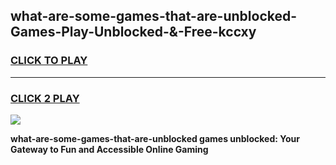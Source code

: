 
## what-are-some-games-that-are-unblocked-Games-Play-Unblocked-&-Free-kccxy
<h3>
<a href="https://premium76.site?title=what-are-some-games-that-are-unblocked&ref=24A">CLICK TO PLAY</a></h3>
<hr>

<h3>
<a href="https://premium76.site?title=what-are-some-games-that-are-unblocked&ref=24A">CLICK 2 PLAY</a>
  
</h3>

<a href="https://premium76.site?title=what-are-some-games-that-are-unblocked&ref=24A"><img src="https://clearcache.store/games.png"></a>


**what-are-some-games-that-are-unblocked games unblocked: Your Gateway to Fun and Accessible Online Gaming**
